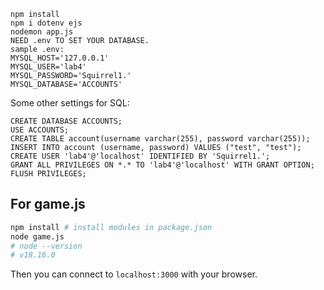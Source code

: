 ```
npm install
npm i dotenv ejs
nodemon app.js
NEED .env TO SET YOUR DATABASE.
sample .env:
MYSQL_HOST='127.0.0.1'
MYSQL_USER='lab4'
MYSQL_PASSWORD='Squirrel1.'
MYSQL_DATABASE='ACCOUNTS'
```
Some other settings for SQL:
```
CREATE DATABASE ACCOUNTS;
USE ACCOUNTS;
CREATE TABLE account(username varchar(255), password varchar(255));
INSERT INTO account (username, password) VALUES ("test", "test"); 
CREATE USER 'lab4'@'localhost' IDENTIFIED BY 'Squirrel1.';
GRANT ALL PRIVILEGES ON *.* TO 'lab4'@'localhost' WITH GRANT OPTION;
FLUSH PRIVILEGES;
```


## For game.js
```sh
npm install # install modules in package.json
node game.js
# node --version
# v18.16.0
```
Then you can connect to `localhost:3000` with your browser.
